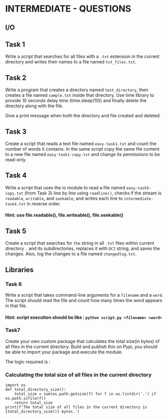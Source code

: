 # INTERMEDIATE - QUESTIONS
## I/O

## Task 1

Write a script that searches for all files with a `.txt` extension in the current directory and writes their names to a file named `txt_files.txt`.


## Task 2

Write a program that creates a directory named `test_directory`, then creates a file named `sample.txt` inside that directory. Use time library to provide 10 seconds delay time (time.sleep(10)) and finally delete the directory along with the file.

Give a print message when both the directory and file created and deleted.

## Task 3

Create a script that reads a text file named `easy-task1.txt` and count the number of words it contains.
In the same script copy the same file content to a new file named `easy-task1-copy.txt` and change its permissions to be read-only.

## Task 4
Write a script that uses the io module to read a file named `easy-task5-copy.txt` (from Task 3) line by line using `readline()`, checks if the stream is `readable`, `writable`, and `seekable`, and writes each line to `intermediate-task4.txt` in reverse order.

#### Hint: use file.readable(), file.writeable(), file.seekable()



## Task 5
Create a script that searches for `the` string in all `.txt` files within current  directory `.` and its subdirectories, replaces it with `DCI` string, and saves the changes. Also, log the changes to a file named `changedlog.txt`.


## Libraries 

### Task 6
Write a script that takes command-line arguments for a `filename` and a `word`. The script should read the file and count how many times the word appears in that file.

#### Hint: script execution should be like : `python script.py <filename> <word>`


### Task7

Create your own custom package that calculates the total size(in bytes) of all files in the current directory. Build and publish this on Pypi, you should be able to import your package and execute the module. 

The logic required is :

### Calculating the total size of all files in the current directory

```
import os
def total_directory_size():
    total_size = sum(os.path.getsize(f) for f in os.listdir('.') if os.path.isfile(f))
    return total_size
print(f'The total size of all files in the current directory is {total_directory_size()} bytes.')

```
